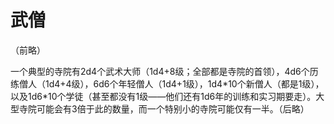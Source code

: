 # 武僧

（前略）

一个典型的寺院有2d4个武术大师（1d4+8级；全部都是寺院的首领），4d6个历练僧人（1d4+4级），6d6个年轻僧人（1d4+1级），1d4\*10个新僧人（都是1级），以及1d6\*10个学徒（甚至都没有1级——他们还有1d6年的训练和实习期要走）。大型寺院可能会有3倍于此的数量，而一个特别小的寺院可能仅有一半。（后略）
